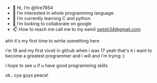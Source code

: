 - 👋 Hi, I’m @fire7854
- 👀 I’m interested in whole programming language
- 🌱 I’m currently learning C and python 
- 💞️ I’m looking to collaborate on google
- 📫 How to reach me call me to my eamil swtsh34@gmail.com

<!---
fire7854/fire7854 is a ✨ special ✨ repository because its `README.md` (this file) appears on your GitHub profile.
You can click the Preview link to take a look at your changes.
--->

ahh it's my first time to wirtie something here 

i'm 19 and my first vivsit in github when i was 17
yeah that's it i want to become a greatest programmer and i will and i'm trying :)

i hope to see u if u have good programming skills 

ok.. cya guys peace!
